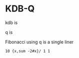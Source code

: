 # KDB-Q


kdb is 

q is


Fibonacci using q is a single liner

```
10 {x,sum -2#x}/ 1 1
```

<img scr = "img/01.jpg">
